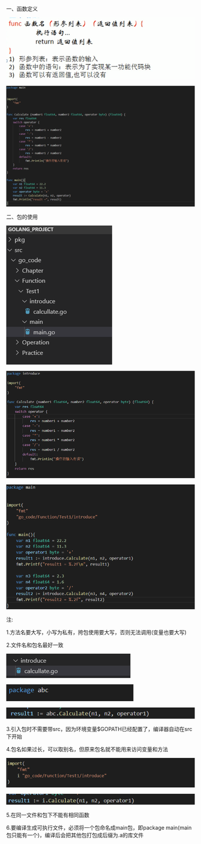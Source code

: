 一、函数定义

![001](001.png)

![002](002.png)

二、包的使用

![003](003.png)

![004](004.png)

![005](005.png)

注:

1.方法名要大写，小写为私有，挎包使用要大写，否则无法调用(变量也要大写)

2.文件名和包名最好一致

![006](006.png)

![007](007.png)

![008](008.png)

3.引入包时不需要带src，因为环境变量$GOPATH已经配置了，编译器自动在src下开始

4.包名如果过长，可以取别名，但原来包名就不能用来访问变量和方法

![009](009.png)

![010](010.png)

5.在同一文件和包下不能有相同函数

6.要编译生成可执行文件，必须将一个包命名成main包，即package main(main包只能有一个)，编译后会把其他包打包成后缀为.a的库文件
